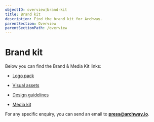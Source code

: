 ```yaml
---
objectID: overview|brand-kit
title: Brand kit
description: Find the brand kit for Archway.
parentSection: Overview
parentSectionPath: /overview
---
```


# Brand kit

Below you can find the Brand & Media Kit links:

- <a href='https://archway.io/assets/01-archway-logo-pack.zip' target='_blank'>Logo pack</a>

- <a href='https://archway.io/assets/02-archway-visual-assets.zip' target='_blank'>Visual assets</a>

- <a href='https://archway.io/assets/03-archway-design-guidelines.pdf' target='_blank'>Design guidelines</a>

- <a href='https://archway.io/assets/05-archway-media-kit.pdf' target='_blank'>Media kit</a>

For any specific enquiry, you can send an email to **press@archway.io**.
